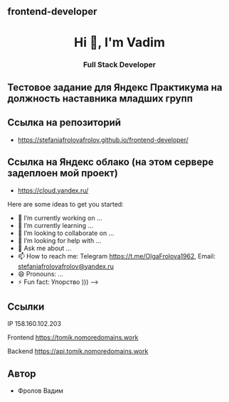 ## frontend-developer

<div id="header" align="center" >
	<h1>Hi 👋, I'm Vadim</h1>
	<h3>Full Stack Developer</h3>
</div>

## Тестовое задание для Яндекс Практикума на должность наставника младших групп

## Ссылка на репозиторий

- https://stefaniafrolovafrolov.github.io/frontend-developer/

## Ссылка на Яндекс облако (на этом сервере задеплоен мой проект)

- https://cloud.yandex.ru/

Here are some ideas to get you started:

- 🔭 I’m currently working on ...
- 🌱 I’m currently learning ...
- 👯 I’m looking to collaborate on ...
- 🤔 I’m looking for help with ...
- 💬 Ask me about ...
- 📫 How to reach me: Telegram https://t.me/OlgaFrolova1962, Email: stefaniafrolovafrolov@yandex.ru
- 😄 Pronouns: ...
- ⚡ Fun fact: Упорство )))
  -->

## Ccылки

IP 158.160.102.203

Frontend https://tomik.nomoredomains.work

Backend https://api.tomik.nomoredomains.work

## Автор

- Фролов Вадим

